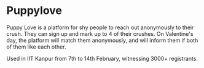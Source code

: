 # Puppylove

Puppy Love is a platform for shy people to reach out anonymously to their crush. They can sign up and mark up to 4 of their crushes. On Valentine's day, the platform will match them anonymously, and will inform them if both of them like each other.

Used in IIT Kanpur from 7th to 14th February, witnessing 3000+ registrants.